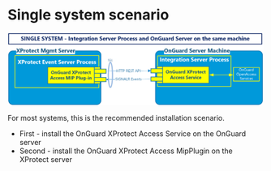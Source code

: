 # Single system scenario

![StandaloneArchitecture](img/SingleSysArch.png)

For most systems, this is the recommended installation scenario.

+ First - install the OnGuard XProtect Access Service on the OnGuard server
+ Second - install the OnGuard XProtect Access MipPlugin on the XProtect server
